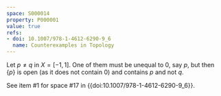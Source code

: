 ```yaml
---
space: S000014
property: P000001
value: true
refs:
- doi: 10.1007/978-1-4612-6290-9_6
  name: Counterexamples in Topology
---
```


Let $p \neq q$ in $X = [-1,1]$. One of them must be unequal to $0$, say $p$, but then $\{p\}$ is open (as it does not contain $0$) and contains $p$ and not $q$.

See item #1 for space #17 in {{doi:10.1007/978-1-4612-6290-9_6}}.
